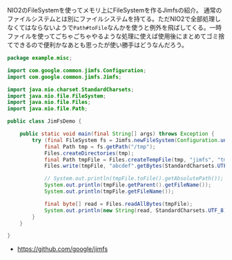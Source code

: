 NIO2のFileSystemを使ってメモリ上にFileSystemを作るJimfsの紹介。
通常のファイルシステムとは別にファイルシステムを持てる。ただNIO2で全部処理しなくてはならないようで`Path#toFile`なんかを使うと例外を飛ばしてくる。一時ファイルを使ってごちゃごちゃやるような処理に使えば使用後にまとめてゴミ捨てできるので便利かなあとも思ったが使い勝手はどうなんだろう。

```java
package example.misc;

import com.google.common.jimfs.Configuration;
import com.google.common.jimfs.Jimfs;

import java.nio.charset.StandardCharsets;
import java.nio.file.FileSystem;
import java.nio.file.Files;
import java.nio.file.Path;

public class JimFsDemo {

    public static void main(final String[] args) throws Exception {
        try (final FileSystem fs = Jimfs.newFileSystem(Configuration.unix())) {
            final Path tmp = fs.getPath("/tmp");
            Files.createDirectories(tmp);
            final Path tmpFile = Files.createTempFile(tmp, "jimfs", "tmp");
            Files.write(tmpFile, "abcdef".getBytes(StandardCharsets.UTF_8));

            // System.out.println(tmpFile.toFile().getAbsolutePath()); // toFileで例外が出るのでダメ
            System.out.println(tmpFile.getParent().getFileName());
            System.out.println(tmpFile.getFileName());

            final byte[] read = Files.readAllBytes(tmpFile);
            System.out.println(new String(read, StandardCharsets.UTF_8));
        }
    }

}
```

* https://github.com/google/jimfs
